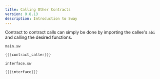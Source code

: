 ```yaml
---
title: Calling Other Contracts
version: 0.8.13
description: Introduction to Sway
---
```


Contract to contract calls can simply be done by importing the callee's `abi` and calling the desired functions.

`main.sw`

```rust
{{{contract_caller}}}
```

`interface.sw`

```rust
{{{interface}}}
```

